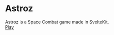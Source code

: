 # Astroz
Astroz is a Space Combat game made in SvelteKit.\
[Play](https://astroz.yousofabouhalawa.com)
